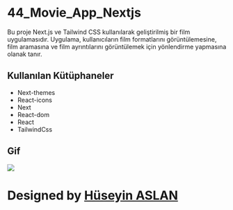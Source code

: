 # 44_Movie_App_Nextjs

Bu proje Next.js ve Tailwind CSS kullanılarak geliştirilmiş bir film uygulamasıdır. Uygulama, kullanıcıların film formatlarını görüntülemesine, film aramasına ve film ayrıntılarını görüntülemek için yönlendirme yapmasına olanak tanır.


## Kullanılan Kütüphaneler

* Next-themes
* React-icons
* Next
* React-dom
* React
* TailwindCss

## Gif

![](/movie/public/Zight%20Recording%202024-08-21%20at%2004.31.16%20PM.gif)


#  Designed by <a href="https://www.linkedin.com/in/h%C3%BCseyin-aslan-128519203/" target="_blank">Hüseyin ASLAN</a> 
